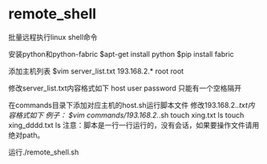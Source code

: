 # remote_shell
批量远程执行linux shell命令

安装python和python-fabric
$apt-get install python
$pip install fabric

添加主机列表
$vim server_list.txt
193.168.2.* root root

修改server_list.txt内容格式如下
host user password
只能有一个空格隔开

在commands目录下添加对应主机的host.sh运行脚本文件
修改193.168.2.*.txt内容格式如下
例子：
$vim commands/193.168.2.*.sh 
touch xing.txt
ls
touch xing_dddd.txt
ls
注意：脚本是一行一行运行的，没有会话，如果要操作文件请用绝对path。

运行./remote_shell.sh
